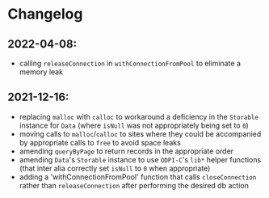 # Changelog

## 2022-04-08:
- calling `releaseConnection` in `withConnectionFromPool` to eliminate a memory leak

## 2021-12-16:
- replacing `malloc` with `calloc` to workaround a deficiency in the `Storable` instance for `Data` (where `isNull` was not appropriately being set to `0`)
- moving calls to `malloc`/`calloc` to sites where they could be accompanied by appropriate calls to `free` to avoid space leaks
- amending `queryByPage` to return records in the appropriate order
- amending `Data`'s `Storable` instance to use `ODPI-C`'s `lib*` helper functions (that inter alia correctly set `isNull` to `0` when appropriate)
- adding a 'withConnectionFromPool' function that calls `closeConnection` rather than `releaseConnection` after performing the desired db action
